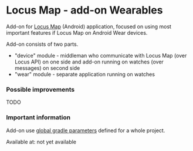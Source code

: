 # Locus Map - add-on Wearables

Add-on for [Locus Map](http://www.locusmap.eu) (Android) application, focused on using most important features if Locus Map on Android Wear devices.

Add-on consists of two parts.

- "device" module - middleman who communicate with Locus Map (over Locus API) on one side and add-on running on watches (over messages) on second side
- "wear" module - separate application running on watches

### Possible improvements

TODO

### Important information

Add-on use [global gradle parameters](https://github.com/asamm/locus-api/wiki/Adding-Locus-API-to-project#using-global-parameters) defined for a whole project.

Available at: not yet available
